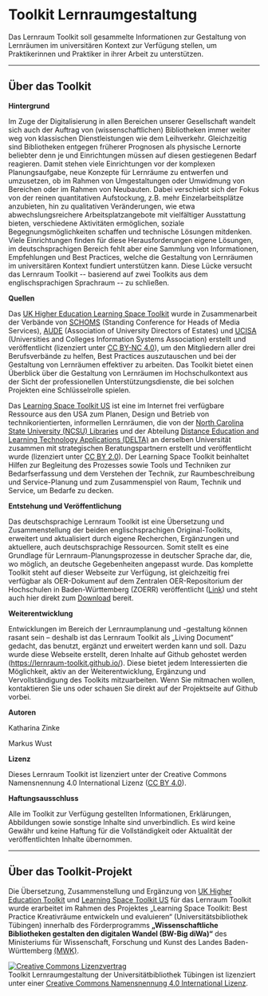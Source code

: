# Toolkit Lernraumgestaltung

Das Lernraum Toolkit soll gesammelte Informationen zur Gestaltung von Lernräumen im universitären Kontext zur Verfügung stellen, um Praktikerinnen und Praktiker in ihrer Arbeit zu unterstützen.


---
## Über das Toolkit
**Hintergrund**

Im Zuge der Digitalisierung in allen Bereichen unserer Gesellschaft wandelt sich auch der Auftrag von (wissenschaftlichen) Bibliotheken immer weiter weg von klassischen Dienstleistungen wie dem Leihverkehr. Gleichzeitig sind Bibliotheken entgegen früherer Prognosen als physische Lernorte beliebter denn je und Einrichtungen müssen auf diesen gestiegenen Bedarf reagieren. Damit stehen viele Einrichtungen vor der komplexen Planungsaufgabe, neue Konzepte für Lernräume zu entwerfen und umzusetzen, ob im Rahmen von Umgestaltungen oder Umwidmung von Bereichen oder im Rahmen von Neubauten. Dabei verschiebt sich der Fokus von der reinen quantitativen Aufstockung, z.B. mehr Einzelarbeitsplätze anzubieten, hin zu qualitativen Veränderungen, wie etwa abwechslungsreichere Arbeitsplatzangebote mit vielfältiger Ausstattung bieten, verschiedene Aktivitäten ermöglichen, soziale Begegnungsmöglichkeiten schaffen und technische Lösungen mitdenken. Viele Einrichtungen finden für diese Herausforderungen eigene Lösungen, im deutschsprachigen Bereich fehlt aber eine Sammlung von Informationen, Empfehlungen und Best Practices, welche die Gestaltung von Lernräumen im universitären Kontext fundiert unterstützen kann. Diese Lücke versucht das Lernraum Toolkit -- basierend auf zwei Toolkits aus dem englischsprachigen Sprachraum -- zu schließen.

**Quellen**

Das [UK Higher Education Learning Space Toolkit](https://www.ucisa.ac.uk/learningspace) wurde in Zusammenarbeit der Verbände von [SCHOMS](https://www.schoms.ac.uk/) (Standing Conference for Heads of Media Services), [AUDE](https://www.aude.ac.uk/) (Association of University Directors of Estates) und [UCISA](https://www.ucisa.ac.uk/) (Universities and Colleges Information Systems Association) erstellt und veröffentlicht (lizenziert unter [CC BY-NC 4.0](https://creativecommons.org/licenses/by-nc/4.0/deed.de)), um den Mitgliedern aller drei Berufsverbände zu helfen, Best Practices auszutauschen und bei der Gestaltung von Lernräumen effektiver zu arbeiten. Das Toolkit bietet einen Überblick über die Gestaltung von Lernräumen im Hochschulkontext aus der Sicht der professionellen Unterstützungsdienste, die bei solchen Projekten eine Schlüsselrolle spielen.

Das [Learning Space Toolkit US](https://learningspacetoolkit.org) ist eine im Internet frei verfügbare Ressource aus den USA zum Planen, Design und Betrieb von technikorientierten, informellen Lernräumen, die von der [North Carolina State University (NCSU) Libraries](https://www.lib.ncsu.edu/) und der Abteilung [Distance Education and Learning Technology Applications (DELTA)](https://delta.ncsu.edu/) an derselben Universität zusammen mit strategischen Beratungspartnern erstellt und veröffentlicht wurde (lizenziert unter [CC BY 2.0](https://creativecommons.org/licenses/by/2.0/deed.de)). Der Learning Space Toolkit beinhaltet Hilfen zur Begleitung des Prozesses sowie Tools und Techniken zur Bedarfserfassung und dem Verstehen der Technik, zur Raumbeschreibung und Service-Planung und zum Zusammenspiel von Raum, Technik und Service, um Bedarfe zu decken.

**Entstehung und Veröffentlichung**

Das deutschsprachige Lernraum Toolkit ist eine Übersetzung und Zusammenstellung der beiden englischsprachigen Original-Toolkits, erweitert und aktualisiert durch eigene Recherchen, Ergänzungen und aktuellere, auch deutschsprachige Ressourcen. Somit stellt es eine Grundlage für Lernraum-Planungsprozesse in deutscher Sprache dar, die, wo möglich, an deutsche Gegebenheiten angepasst wurde. Das komplette Toolkit steht auf dieser Webseite zur Verfügung, ist gleichzeitig frei verfügbar als OER-Dokument auf dem Zentralen OER-Repositorium der Hochschulen in Baden-Württemberg (ZOERR) veröffentlicht ([Link](https://www.oerbw.de/faq.html)) und steht auch hier direkt zum [Download](docs/Toolkit_Lernraumgestaltung_%C3%9Cbersetzung_Version_2021-06.pdf) bereit.

**Weiterentwicklung**

Entwicklungen im Bereich der Lernraumplanung und -gestaltung können rasant sein – deshalb ist das Lernraum Toolkit als „Living Document“ gedacht, das benutzt, ergänzt und erweitert werden kann und soll. Dazu wurde diese Webseite erstellt, deren Inhalte auf Github gehostet werden (https://lernraum-toolkit.github.io/). Diese bietet jedem Interessierten die Möglichkeit, aktiv an der Weiterentwicklung, Ergänzung und Vervollständigung des Toolkits mitzuarbeiten. Wenn Sie mitmachen wollen, kontaktieren Sie uns oder schauen Sie direkt auf der Projektseite auf Github vorbei.  

**Autoren**

Katharina Zinke

Markus Wust

**Lizenz**

Dieses Lernraum Toolkit ist lizenziert unter der Creative Commons Namensnennung 4.0 International Lizenz ([CC BY 4.0](https://creativecommons.org/licenses/by/4.0/deed.de)).

**Haftungsausschluss**

Alle im Toolkit zur Verfügung gestellten Informationen, Erklärungen, Abbildungen sowie sonstige Inhalte sind unverbindlich. Es wird keine Gewähr und keine Haftung für die Vollständigkeit oder Aktualität der veröffentlichten Inhalte übernommen.

---

## Über das Toolkit-Projekt

Die Übersetzung, Zusammenstellung und Ergänzung von [UK Higher Education Toolkit](https://www.ucisa.ac.uk/learningspace) und [Learning Space Toolkit US](https://learningspacetoolkit.org) für das Lernraum Toolkit wurde erarbeitet im Rahmen des Projektes „Learning Space Toolkit: Best Practice Kreativräume entwickeln und evaluieren“ (Universitätsbibliothek Tübingen) innerhalb des Förderprogramms **„Wissenschaftliche Bibliotheken gestalten den digitalen Wandel (BW-Big diWa)“** des Ministeriums für Wissenschaft, Forschung und Kunst des Landes Baden-Württemberg [(MWK)](https://mwk.baden-wuerttemberg.de/).

<a rel="license" href="http://creativecommons.org/licenses/by/4.0/"><img alt="Creative Commons Lizenzvertrag" style="border-width:0" src="https://i.creativecommons.org/l/by/4.0/88x31.png" /></a><br /><span xmlns:dct="http://purl.org/dc/terms/" property="dct:title">Toolkit Lernraumgestaltung</span> der <span xmlns:cc="http://creativecommons.org/ns#" property="cc:attributionName">Universitätbibliothek Tübingen</span> ist lizenziert unter einer <a rel="license" href="http://creativecommons.org/licenses/by/4.0/">Creative Commons Namensnennung 4.0 International Lizenz</a>.
